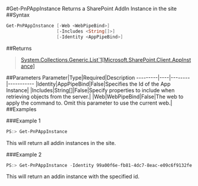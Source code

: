 #Get-PnPAppInstance
Returns a SharePoint AddIn Instance in the site
##Syntax
```powershell
Get-PnPAppInstance [-Web <WebPipeBind>]
                   [-Includes <String[]>]
                   [-Identity <AppPipeBind>]
```


##Returns
>[System.Collections.Generic.List`1[Microsoft.SharePoint.Client.AppInstance]](https://msdn.microsoft.com/en-us/library/microsoft.sharepoint.client.appinstance.aspx)

##Parameters
Parameter|Type|Required|Description
---------|----|--------|-----------
|Identity|AppPipeBind|False|Specifies the Id of the App Instance|
|Includes|String[]|False|Specify properties to include when retrieving objects from the server.|
|Web|WebPipeBind|False|The web to apply the command to. Omit this parameter to use the current web.|
##Examples

###Example 1
```powershell
PS:> Get-PnPAppInstance
```
This will return all addin instances in the site.

###Example 2
```powershell
PS:> Get-PnPAppInstance -Identity 99a00f6e-fb81-4dc7-8eac-e09c6f9132fe
```
This will return an addin instance with the specified id.
